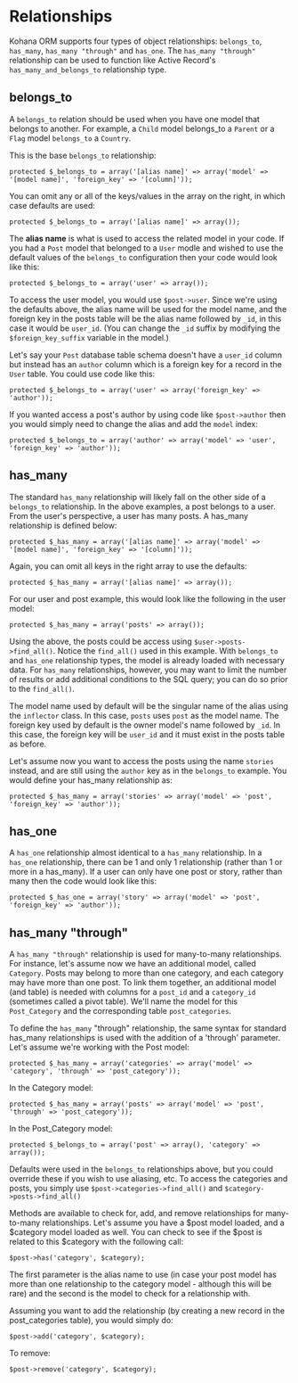 # Relationships

Kohana ORM supports four types of object relationships: `belongs_to`, `has_many`, `has_many "through"` and `has_one`. The `has_many "through"` relationship can be used to function like Active Record's `has_many_and_belongs_to` relationship type.

## belongs_to

A `belongs_to` relation should be used when you have one model that belongs to another. For example, a `Child` model belongs_to a `Parent` or a `Flag` model `belongs_to` a `Country`.

This is the base `belongs_to` relationship:

	protected $_belongs_to = array('[alias name]' => array('model' => '[model name]', 'foreign_key' => '[column]'));

You can omit any or all of the keys/values in the array on the right, in which case defaults are used:

	protected $_belongs_to = array('[alias name]' => array());

The **alias name** is what is used to access the related model in your code. If you had a `Post` model that belonged to a `User` modle and wished to use the default values of the `belongs_to` configuration then your code would look like this:

	protected $_belongs_to = array('user' => array());

To access the user model, you would use `$post->user`.  Since we're using the defaults above, the alias name will be used for the model name, and the foreign key in the posts table will be the alias name followed by `_id`, in this case it would be `user_id`. (You can change the `_id` suffix by modifying the `$foreign_key_suffix` variable in the model.)

Let's say your `Post` database table schema doesn't have a `user_id` column but instead has an `author` column which is a foreign key for a record in the `User` table. You could use code like this:

	protected $_belongs_to = array('user' => array('foreign_key' => 'author'));

If you wanted access a post's author by using code like `$post->author` then you would simply need to change the alias and add the `model` index:

	protected $_belongs_to = array('author' => array('model' => 'user', 'foreign_key' => 'author'));

## has_many

The standard `has_many` relationship will likely fall on the other side of a `belongs_to` relationship.  In the above examples, a post belongs to a user.  From the user's perspective, a user has many posts. A has_many relationship is defined below:

	protected $_has_many = array('[alias name]' => array('model' => '[model name]', 'foreign_key' => '[column]'));

Again, you can omit all keys in the right array to use the defaults:

	protected $_has_many = array('[alias name]' => array());

For our user and post example, this would look like the following in the user model:

	protected $_has_many = array('posts' => array());

Using the above, the posts could be access using `$user->posts->find_all()`.  Notice the `find_all()` used in this example. With `belongs_to` and `has_one` relationship types, the model is already loaded with necessary data.  For `has_many` relationships, however, you may want to limit the number of results or add additional conditions to the SQL query; you can do so prior to the `find_all()`.

The model name used by default will be the singular name of the alias using the `inflector` class.  In this case, `posts` uses `post` as the model name.  The foreign key used by default is the owner model's name followed by `_id`.  In this case, the foreign key will be `user_id` and it must exist in the posts table as before.

Let's assume now you want to access the posts using the name `stories` instead, and are still using the `author` key as in the `belongs_to` example.  You would define your has_many relationship as:

	protected $_has_many = array('stories' => array('model' => 'post', 'foreign_key' => 'author'));

## has_one

A `has_one` relationship almost identical to a `has_many` relationship.  In a `has_one` relationship, there can be 1 and only 1 relationship (rather than 1 or more in a has_many). If a user can only have one post or story, rather than many then the code would look like this:

	protected $_has_one = array('story' => array('model' => 'post', 'foreign_key' => 'author'));

## has_many "through"

A `has_many "through"` relationship is used for many-to-many relationships.  For instance, let's assume now we have an additional model, called `Category`.  Posts may belong to more than one category, and each category may have more than one post.  To link them together, an additional model (and table) is needed with columns for a `post_id` and a `category_id` (sometimes called a pivot table).  We'll name the model for this `Post_Category` and the corresponding table `post_categories`.

To define the `has_many` "through" relationship, the same syntax for standard has_many relationships is used with the addition of a 'through' parameter.  Let's assume we're working with the Post model:

	protected $_has_many = array('categories' => array('model' => 'category', 'through' => 'post_category'));

In the Category model:

	protected $_has_many = array('posts' => array('model' => 'post', 'through' => 'post_category'));

In the Post_Category model:

	protected $_belongs_to = array('post' => array(), 'category' => array());

Defaults were used in the `belongs_to` relationships above, but you could override these if you wish to use aliasing, etc.  To access the categories and posts, you simply use `$post->categories->find_all()` and `$category->posts->find_all()`

Methods are available to check for, add, and remove relationships for many-to-many relationships.  Let's assume you have a $post model loaded, and a $category model loaded as well.  You can check to see if the $post is related to this $category with the following call:

	$post->has('category', $category);

The first parameter is the alias name to use (in case your post model has more than one relationship to the category model - although this will be rare) and the second is the model to check for a relationship with.

Assuming you want to add the relationship (by creating a new record in the post_categories table), you would simply do:

	$post->add('category', $category);

To remove:

	$post->remove('category', $category);
